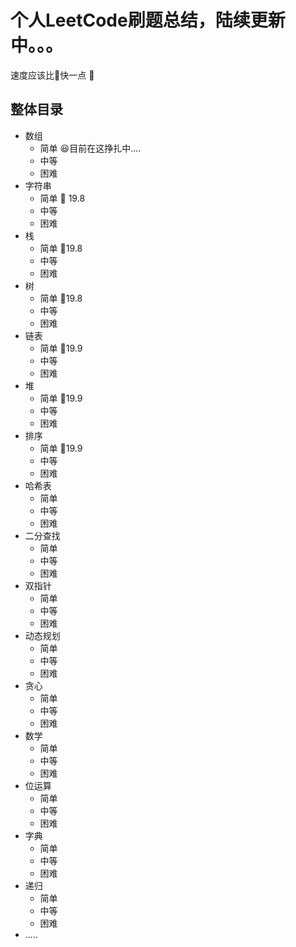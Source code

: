 # 个人LeetCode刷题总结，陆续更新中。。。
速度应该比:turtle:快一点 :new_moon_with_face:

## 整体目录

- 数组
  - 简单  :laughing:目前在这挣扎中....
  - 中等
  - 困难
- 字符串
  - 简单 :dart: 19.8
  - 中等
  - 困难
- 栈
  - 简单 :dart:19.8
  - 中等
  - 困难
- 树
  - 简单 :dart:19.8
  - 中等
  - 困难
- 链表
  - 简单 :dart:19.9
  - 中等
  - 困难
- 堆
  - 简单 :dart:19.9
  - 中等
  - 困难
- 排序
  - 简单 :dart:19.9
  - 中等
  - 困难
- 哈希表
  - 简单
  - 中等
  - 困难
- 二分查找
  - 简单
  - 中等
  - 困难
- 双指针
  - 简单
  - 中等
  - 困难
- 动态规划
  - 简单
  - 中等
  - 困难
- 贪心
  - 简单
  - 中等
  - 困难
- 数学
  - 简单
  - 中等
  - 困难
- 位运算
  - 简单
  - 中等
  - 困难
- 字典
  - 简单
  - 中等
  - 困难
- 递归
  - 简单
  - 中等
  - 困难
- .....
